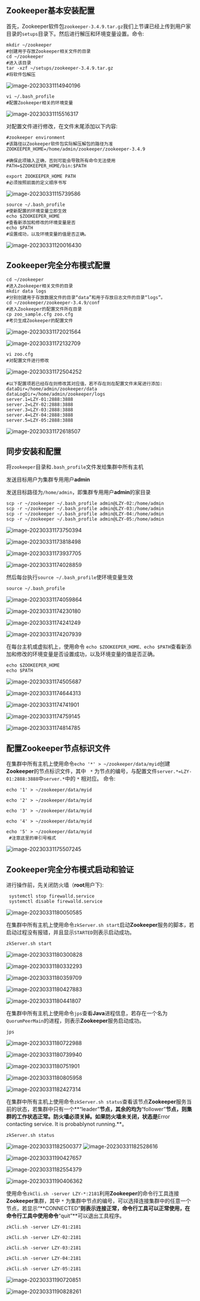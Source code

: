 ## Zookeeper基本安装配置

首先，Zookeeper软件包`zookeeper-3.4.9.tar.gz`我们上节课已经上传到用户家目录的`setups`目录下。然后进行解压和环境变量设置。命令:

```shell
mkdir ~/zookeeper
#创建用于存放Zookeeper相关文件的目录
cd ~/zookeeper
#进入该目录
tar -xzf ~/setups/zookeeper-3.4.9.tar.gz
#将软件包解压
```


![image-20230331114940196](zookeeper安装.assets/image-20230331114940196.png)



```shell
vi ~/.bash_profile
#配置Zookeeper相关的环境变量
```

![image-20230331115516317](zookeeper安装.assets/image-20230331115516317.png)



对配置文件进行修改，在文件末尾添加以下内容:

```shell
#zookeeper environment
#该路径以Zookeeper软件包实际解压解包的路径为准
ZOOKEEPER_HOME=/home/admin/zookeeper/zookeeper-3.4.9

#确保此项输入正确，否则可能会导致所有命令无法使用
PATH=$ZOOKEEPER_HOME/bin:$PATH

export ZOOKEEPER_HOME PATH
#必须按照前面的定义顺序书写
```



![image-20230331115739586](zookeeper安装.assets/image-20230331115739586.png)



```shell
source ~/.bash_profile
#使新配置的环境变量立即生效
echo $ZOOKEEPER_HOME
#查看新添加和修改的环境变量是否
echo $PATH
#设置成功，以及环境变量的值是否正确。
```

![image-20230331120016430](zookeeper安装.assets/image-20230331120016430.png)



## Zookeeper完全分布模式配置

```shell
cd ~/zookeeper
#进入Zookeeper相关文件的目录
mkdir data logs
#分别创建用于存放数据文件的目录“data”和用于存放日志文件的目录“logs”。
cd ~/zookeeper/zookeeper-3.4.9/conf
#进入Zookeeper的配置文件所在目录
cp zoo_sample.cfg zoo.cfg
#考贝生成Zookeeper的配置文件
```

![image-20230331172021564](zookeeper安装.assets/image-20230331172021564.png)

![image-20230331172132709](zookeeper安装.assets/image-20230331172132709.png)



```shell
vi zoo.cfg
#对配置文件进行修改
```

![image-20230331172504252](zookeeper安装.assets/image-20230331172504252.png)

```shell
#以下配置项若已经存在则修改其对应值，若不存在则在配置文件末尾进行添加:
dataDir=/home/admin/zookeeper/data
dataLogDir=/home/admin/zookeeper/logs
server.1=LZY-01:2888:3888
server.2=LZY-02:2888:3888
server.3=LZY-03:2888:3888
server.4=LZY-04:2888:3888
server.5=LZY-05:2888:3888
```

![image-20230331172618507](zookeeper安装.assets/image-20230331172618507.png)





## 同步安装和配置

将`zookeeper`目录和`.bash_profile`文件发给集群中所有主机

发送目标用户为集群专用用户**admin**

发送目标路径为`/home/admin`，即集群专用用户**admin**的家目录

```shell
scp -r ~/zookeeper ~/.bash_profile admin@LZY-02:/home/admin
scp -r ~/zookeeper ~/.bash_profile admin@LZY-03:/home/admin
scp -r ~/zookeeper ~/.bash_profile admin@LZY-04:/home/admin
scp -r ~/zookeeper ~/.bash_profile admin@LZY-05:/home/admin
```

![image-20230331173750394](zookeeper安装.assets/image-20230331173750394.png)

![image-20230331173818498](zookeeper安装.assets/image-20230331173818498.png)

![image-20230331173937705](zookeeper安装.assets/image-20230331173937705.png)

![image-20230331174028859](zookeeper安装.assets/image-20230331174028859.png)



然后每台执行`source ~/.bash_profile`使环境变量生效

```she
source ~/.bash_profile
```

![image-20230331174059864](zookeeper安装.assets/image-20230331174059864.png)

![image-20230331174230180](zookeeper安装.assets/image-20230331174230180.png)

![image-20230331174241249](zookeeper安装.assets/image-20230331174241249.png)

![image-20230331174207939](zookeeper安装.assets/image-20230331174207939.png)



在每台主机或虚拟机上，使用命令
`echo $ZOOKEEPER_HOME、echo $PATH`查看新添加和修改的环境变量是否设置成功，以及环境变量的值是否正确。

```shell
echo $ZOOKEEPER_HOME
echo $PATH
```

![image-20230331174505687](zookeeper安装.assets/image-20230331174505687.png)

![image-20230331174644313](zookeeper安装.assets/image-20230331174644313.png)

![image-20230331174741901](zookeeper安装.assets/image-20230331174741901.png)

![image-20230331174759145](zookeeper安装.assets/image-20230331174759145.png)

![image-20230331174814785](zookeeper安装.assets/image-20230331174814785.png)



## 配置Zookeeper节点标识文件

在集群中所有主机上使用命令`echo '*' > ~/zookeeper/data/myid`创建**Zookeeper**的节点标识文件，其中 ` *` 为节点的编号，与配置文件`server.*=LZY-01:2888:3888`中`server.*`中的 `*` 相对应。
命令:

```shell
echo '1' > ~/zookeeper/data/myid

echo '2' > ~/zookeeper/data/myid

echo '3' > ~/zookeeper/data/myid

echo '4' > ~/zookeeper/data/myid

echo '5' > ~/zookeeper/data/myid
 #注意这里的单引号格式
```


![image-20230331175507245](zookeeper安装.assets/image-20230331175507245.png)


## Zookeeper完全分布模式启动和验证

进行操作前，先关闭防火墙（**root**用户下):

```shell
 systemctl stop firewalld.service
 systemctl disable firewalld.service
```

![image-20230331180050585](zookeeper安装.assets/image-20230331180050585.png)





在集群中所有主机上使用命令`zkServer.sh start`启动**Zookeeper**服务的脚本，若启动过程没有报错，并且显示`STARTED`则表示启动成功。

```shell
zkServer.sh start
```

![image-20230331180300828](zookeeper安装.assets/image-20230331180300828.png)

![image-20230331180332293](zookeeper安装.assets/image-20230331180332293.png)

![image-20230331180359709](zookeeper安装.assets/image-20230331180359709.png)

![image-20230331180427883](zookeeper安装.assets/image-20230331180427883.png)

![image-20230331180441807](zookeeper安装.assets/image-20230331180441807.png)



在集群中所有主机上使用命令`jps`查看**Java**进程信息，若存在一个名为`QuorumPeerMain`的进程，则表示**Zookeeper**服务启动成功。

```shell 
jps
```

![image-20230331180722988](zookeeper安装.assets/image-20230331180722988.png)

![image-20230331180739940](zookeeper安装.assets/image-20230331180739940.png)

![image-20230331180751901](zookeeper安装.assets/image-20230331180751901.png)

![image-20230331180805958](zookeeper安装.assets/image-20230331180805958.png)

![image-20230331182427314](zookeeper安装.assets/image-20230331182427314.png)



在集群中所有主机上使用命令`zkServer.sh status`查看该节点**Zookeeper**服务当前的状态，若集群中只有一个**“leader”**节点，其余的均为**“follower”**节点，则集群的工作状态正常。防火墙必须关掉。如果防火墙未关闭，状态是**Error contacting service. It is probablynot running.**。

```shell
zkServer.sh status
```

![image-20230331182500377](zookeeper安装.assets/image-20230331182500377.png)
![image-20230331182528616](zookeeper安装.assets/image-20230331182528616.png)

![image-20230331190427657](zookeeper安装.assets/image-20230331190427657.png)

![image-20230331182554379](zookeeper安装.assets/image-20230331182554379.png)

![image-20230331190406362](zookeeper安装.assets/image-20230331190406362.png)



使用命令`zkCli.sh -server LZY-*:2181`利用**Zookeeper**的命令行工具连接**Zookeeper**集群，其中 `*` 为集群中节点的编号，可以选择连接集群中的任意一个节点，若显示“**CONNECTED”**则表示连接正常，命令行工具可以正常使用，在命令行工具中使用命令**“quit”**可以退出工具程序。

```shell
zkCli.sh -server LZY-01:2181

zkCli.sh -server LZY-02:2181

zkCli.sh -server LZY-03:2181

zkCli.sh -server LZY-04:2181

zkCli.sh -server LZY-05:2181
```

![image-20230331190720851](zookeeper安装.assets/image-20230331190720851.png)

![image-20230331190828261](zookeeper安装.assets/image-20230331190828261.png)
